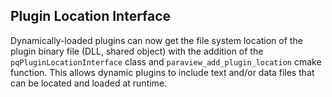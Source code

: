 ## Plugin Location Interface

Dynamically-loaded plugins can now get the file system location of the
plugin binary file (DLL, shared object) with the addition of the
`pqPluginLocationInterface` class and `paraview_add_plugin_location` cmake
function. This allows dynamic plugins to include text and/or data files
that can be located and loaded at runtime.
